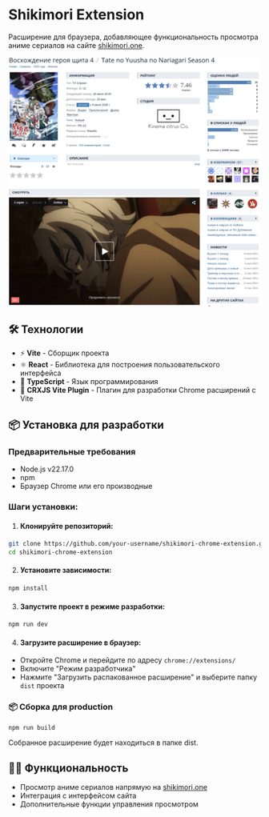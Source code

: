 # Shikimori Extension

Расширение для браузера, добавляющее функциональность просмотра аниме сериалов на сайте [shikimori.one](https://shikimori.one/).

![Пример работы расширения](public/screenshot.png)

## 🛠 Технологии

- ⚡ **Vite** - Сборщик проекта
- ⚛ **React** - Библиотека для построения пользовательского интерфейса
- 💙 **TypeScript** - Язык программирования
- 🧩 **CRXJS Vite Plugin** - Плагин для разработки Chrome расширений с Vite

## 📦 Установка для разработки

### Предварительные требования
- Node.js v22.17.0
- npm
- Браузер Chrome или его производные

### Шаги установки:

1. #### Клонируйте репозиторий:
```bash
git clone https://github.com/your-username/shikimori-chrome-extension.git
cd shikimori-chrome-extension
```

2. #### Установите зависимости:
```bash
npm install
```

3. #### Запустите проект в режиме разработки:
```bash
npm run dev
```

4. #### Загрузите расширение в браузер:
- Откройте Chrome и перейдите по адресу `chrome://extensions/`
- Включите "Режим разработчика"
- Нажмите "Загрузить распакованное расширение" и выберите папку `dist` проекта

### 📦 Сборка для production
```bash
npm run build
```
Собранное расширение будет находиться в папке dist.

## ⛓️‍💥 Функциональность
- Просмотр аниме сериалов напрямую на [shikimori.one](https://shikimori.one/)
- Интеграция с интерфейсом сайта
- Дополнительные функции управления просмотром